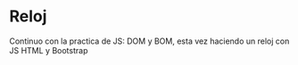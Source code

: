 # Reloj
Continuo con la practica de JS: DOM y BOM, esta vez haciendo un reloj con JS HTML y Bootstrap
